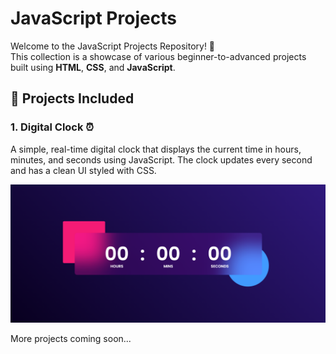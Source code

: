 # JavaScript Projects

Welcome to the JavaScript Projects Repository! 🚀  
This collection is a showcase of various beginner-to-advanced projects built using **HTML**, **CSS**, and **JavaScript**.

## 🔢 Projects Included

### 1. Digital Clock ⏰
A simple, real-time digital clock that displays the current time in hours, minutes, and seconds using JavaScript. The clock updates every second and has a clean UI styled with CSS.

![Project Sample](./DigitalClock/Img.png)

More projects coming soon...

